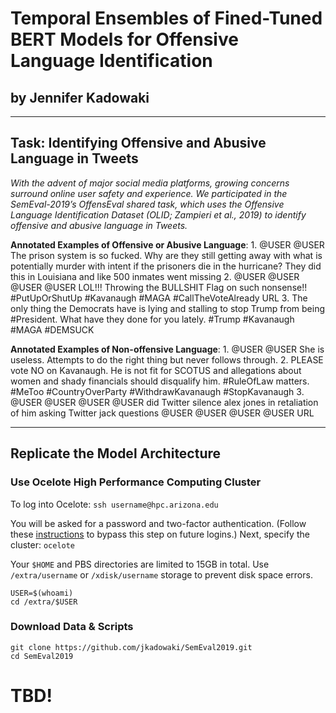 #  Temporal Ensembles of Fined-Tuned BERT Models for Offensive Language Identification
## by Jennifer Kadowaki

---

## Task: Identifying Offensive and Abusive Language in Tweets 
*With the advent of major social media platforms, growing concerns surround online user safety and experience. We participated in the SemEval-2019’s OffensEval shared task, which uses the Offensive Language Identification Dataset (OLID; Zampieri et al., 2019) to identify offensive and abusive language in Tweets.*

**Annotated Examples of Offensive or Abusive Language**:
    1. @USER @USER The prison system is so fucked.  Why are they still getting away with what is potentially murder with intent if the prisoners die in the hurricane? They did this in Louisiana and like 500 inmates went missing
    2. @USER @USER @USER @USER LOL!!!   Throwing the BULLSHIT Flag on such nonsense!!  #PutUpOrShutUp   #Kavanaugh   #MAGA   #CallTheVoteAlready URL
    3. The only thing the Democrats have is lying and stalling to stop Trump from being #President.  What have they done for you lately. #Trump #Kavanaugh #MAGA #DEMSUCK
    
**Annotated Examples of Non-offensive Language**:
    1. @USER @USER She is useless.  Attempts to do the right thing but never follows through.
    2. PLEASE vote NO on Kavanaugh. He is not fit for SCOTUS and allegations about women and shady financials should disqualify him.    #RuleOfLaw matters. #MeToo #CountryOverParty #WithdrawKavanaugh  #StopKavanaugh
    3. @USER @USER @USER @USER did Twitter silence alex jones in retaliation of him asking Twitter jack questions  @USER @USER @USER @USER URL
    
---

## Replicate the Model Architecture
### Use Ocelote High Performance Computing Cluster


To log into Ocelote: ```ssh username@hpc.arizona.edu```

You will be asked for a password and two-factor authentication. (Follow these [instructions](https://www.digitalocean.com/community/tutorials/how-to-set-up-ssh-keys-on-ubuntu-1604) to bypass this step on future logins.) Next, specify the cluster: ```ocelote```

Your ```$HOME``` and PBS directories are limited to 15GB in total. Use ```/extra/username``` or ```/xdisk/username``` storage to prevent disk space errors. 

```
USER=$(whoami)
cd /extra/$USER
```

### Download Data & Scripts

```
git clone https://github.com/jkadowaki/SemEval2019.git
cd SemEval2019
```

# TBD!
